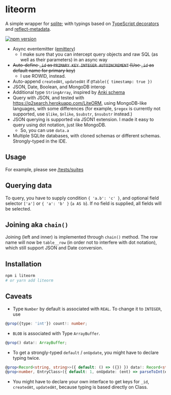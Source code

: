 # liteorm

A simple wrapper for [sqlite](https://www.npmjs.com/package/sqlite); with typings based on [TypeScript decorators](https://www.typescriptlang.org/docs/handbook/decorators.html) and [reflect-metadata](https://www.npmjs.com/package/reflect-metadata).

[![npm version](https://badge.fury.io/js/liteorm.svg)](https://badge.fury.io/js/liteorm)

- Async eventemitter ([emittery](https://www.npmjs.com/package/emittery))
  - I make sure that you can intercept query objects and raw SQL (as well as their parameters) in an async way
- ~~Auto-define `_id` as `PRIMARY KEY INTEGER AUTOINCREMENT` (Use `_id` as default name for primary key)~~
  - I use ROWID, instead.
- Auto-append `createdAt`, `updatedAt` if `@Table({ timestamp: true })`
- JSON, Date, Boolean, and MongoDB interop
- Additional type `StringArray`, inspired by [Anki schema](https://github.com/ankidroid/Anki-Android/wiki/Database-Structure)
- Query with JSON, and tested with <https://q2search.herokuapp.com/LiteORM>, using MongoDB-like languages, with some differences (for example, `$regex` is currently not supported, use `$like`, `$nlike`, `$substr`, `$nsubstr` instead.)
- JSON querying is supported via JSON1 extension. I made it easy to query using dot notation, just like MongoDB.
  - So, you can use `data.a`
- Multiple SQLite databases, with cloned schemas or different schemas. Strongly-typed in the IDE.

## Usage

For example, please see [/tests/suites](https://github.com/patarapolw/liteorm/tree/master/tests/suites)

## Querying data

To query, you have to supply condition `{ 'a.b': 'c' }`, and optional field selector `['a']` or `{ 'a': 'b' }` (`a AS b`). If no field is supplied, all fields will be selected.

## Joining aka `chain()`

Joining (left and inner) is implemented through `chain()` method. The row name will now be `table__row` (in order not to interfere with dot notation), which still support JSON and Date conversion.

## Installation

```sh
npm i liteorm
# or yarn add liteorm
```

## Caveats

- Type `Number` by default is associated with `REAL`. To change it to `INTEGER`, use

```ts
@prop({type: 'int'}) count!: number;
```

- `BLOB` is associated with Type `ArrayBuffer`.

```ts
@prop() data!: ArrayBuffer;
```

- To get a strongly-typed `default` / `onUpdate`, you might have to declare typing twice.

```ts
@prop<Record<string, string>>({ default: () => ({}) }) data!: Record<string, string>;
@prop<number, EntryClass>({ default: 1, onUpdate: (ent) => parseToInt(ent) }) order!: number;
```

- You might have to declare your own interface to get keys for `_id`, `createdAt`, `updatedAt`, because typing is based directly on Class.
